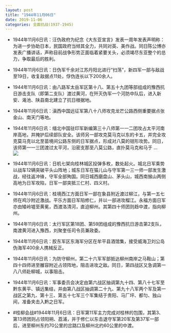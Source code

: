 ```yaml
---
layout: post
title: "1944年11月06日"
date: 2019-11-06
categories: 全面抗战(1937-1945)
---
```


<meta name="referrer" content="no-referrer" />

- 1944年11月6日讯：汪伪政府为纪念《大东亚宣言》发表一周年发表声明称：为进一步协助日本，民国政府当倾其全力，共同对英、美作战。同日陈公博亦发表广播讲话，声称目前战争形势正面临着紧要关头，必须竭尽东亚整个的总力，争取最后的胜利。 

- 1944年11月6日讯：日伪军千余对江苏丹阳北进行“扫荡”，新四军一部与敌战至19日，收复敌据点11处，俘伪连长以下200余人。 

- 1944年11月6日讯：由八路军太岳军区第十八、第五十九团等部组成的豫西抗日游击支队（即第二支队）渡过黄河，在歼灭伪军一个河防中队后，进入新安、渑池、陕县南北建立了抗日根据地。 

- 1944年11月6日讯：滇西中国远征军第八十八师攻克龙芒公路西侧重要据点张金山、南天门等地。 

- 1944年11月6日讯：缅北中国驻印军新编第三十八师第一一二团攻占太平河南岸高地，并掩护后续部队安全。该师另一部攻克莫马克以东的卡五，并完全攻克莫马克以北至苗境间公路东侧的日军据点，形成对八莫的钳形攻势。同日，该师第一一三团渡过太平河，沿密支那至八莫公路，直扑莫马克和马于 ... <br/><img src="https://wx2.sinaimg.cn/large/aca367d8ly1g8oh4bki24j20c809zaa3.jpg" />

- 1944年11月6日讯：日机七架向桂林城区投弹多枚，数处起火。城北日军乘势以战车12辆突破平头山阵地；城东日军在猫儿山与守军第一三一师一部发生激战，经往返冲锋，守军全部殉国。同日城西磨盘山、茅头山，城西南猴山两侧高地为日军攻陷，日军一部突抵三仁村、四义村。 

- 1944年11月6日讯：桂境西江方面日军一部在象县附近渡过柳江，与第一五七师在鸡沙附近激战。平乐方面日军陷修仁，并以一部进攻榴江。永福方面日军亦由矮岭墟至黄冕，西渡洛清河，直迫柳州。其第四十师团则趋中渡，指向柳州。 

- 1944年11月6日讯：太行军区第18团、第59团组成的豫西抗日游击第2支队，南渡黄河进入豫西，刘聚奎任司令员兼政委。 

- 1944年11月6日讯：胶东军区东海军分区在牟平县酒馆集，接受威海卫刘公岛伪海军400余人携械反正。 

- 1944年11月6日讯：为防守柳州，第二十六军军部抵达柳州南岸之马鞍山；第四十四师进至雒容附近占领阵地，阻击进攻之敌。同日，第四战区又急调第一八八师赴柳城，以事阻击。 

- 1944年11月6日讯：军事委员会决定由第六战区抽调第九十四、第八十七军至黔东黄平、镇远集结，并由第八战区抽调第二十九、第九十八军两个军及第一战区之第九、第十三、第五十七军三个军集结于贵阳、马厂坪、都匀、独山间，准备夹击入黔之日军。 

- #桂柳会战#1944年11月6日讯：日军第11军主力完成对桂林的包围，其第3、第13师团则占领阳朔、荔浦，并于修仁以东击退守军第20军及第37军一部后，进至柳州东约70公里的岔路口及柳州北约60公里的中渡。 

